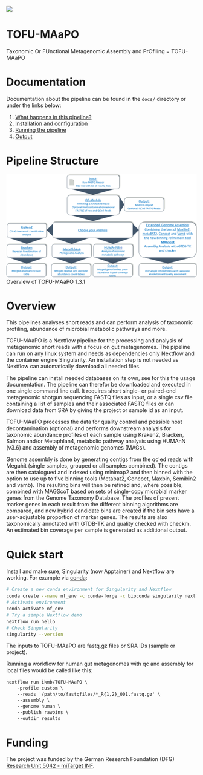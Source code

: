 ![](images/ikmb_bfx_logo.png)

# TOFU-MAaPO

Taxonomic Or FUnctional Metagenomic Assembly and PrOfiling = TOFU-MAaPO 

# Documentation 

Documentation about the pipeline can be found in the `docs/` directory or under the links below:

1. [What happens in this pipeline?](docs/pipeline.md)
2. [Installation and configuration](docs/installation.md)
3. [Running the pipeline](docs/usage.md)
4. [Output](docs/output.md)

# Pipeline Structure
![](./images/metawo_overview.png)
Overview of TOFU-MAaPO 1.3.1

# Overview

This pipelines analyses short reads and can perform analysis of taxonomic profiling, abundance of microbial metabolic pathways and more. 


TOFU-MAaPO is a Nextflow pipeline for the processing and analysis of metagenomic short reads with a focus on gut metagenomes. The pipeline can run on any linux system and needs as dependencies only Nextflow and the container engine Singularity. An installation step is not needed as Nextflow can automatically download all needed files. <br />

The pipeline can install needed databases on its own, see for this the usage documentation. The pipeline can therefor be downloaded and executed in one single command line call. It requires short single- or paired-end metagenomic shotgun sequencing FASTQ files as input, or a single csv file containing a list of samples and their associated FASTQ files or can download data from SRA by giving the project or sample id as an input.<br />

TOFU-MAaPO processes the data for quality control and possible host decontamination (optional) and performs downstream analysis for taxonomic abundance profiles of each sample using Kraken2, Bracken, Salmon and/or Metaphlan4, metabolic pathway analysis using HUMAnN (v3.6) and assembly of metagenomic genomes (MAGs).<br />

Genome assembly is done by generating contigs from the qc'ed reads with Megahit (single samples, grouped or all samples combined). The contigs are then catalogued and indexed using minimap2 and then binned with the option to use up to five binning tools (Metabat2, Concoct, Maxbin, Semibin2 and vamb). The resulting bins will then be refined and, where possible, combined with MAGScoT based on sets of single-copy microbial marker genes from the Genome Taxonomy Database. The profiles of present marker genes in each result from the different binning algorithms are compared, and new hybrid candidate bins are created if the bin sets have a user-adjustable proportion of marker genes. The results are also taxonomically annotated with GTDB-TK and quality checked with checkm. An estimated bin coverage per sample is generated as additional output. 

# Quick start

Install and make sure, Singularity (now Apptainer) and Nextflow are working. For example via [conda](https://docs.conda.io/projects/conda/en/latest/user-guide/install/index.html):
```bash
# Create a new conda environment for Singularity and Nextflow
conda create --name nf_env -c conda-forge -c bioconda singularity nextflow
# Activate environment
conda activate nf_env
# Try a simple Nextflow demo
nextflow run hello
# Check Singularity
singularity --version
```

The inputs to TOFU-MAaPO are fastq.gz files or SRA IDs (sample or project).

Running a  workflow for human gut metagenomes with qc and assembly for local files would be called like this:
```
nextflow run ikmb/TOFU-MAaPO \
    -profile custom \
    --reads '/path/to/fastqfiles/*_R{1,2}_001.fastq.gz' \
    --assembly \
    --genome human \
    --publish_rawbins \
    --outdir results
```

# Funding

The project was funded by the German Research Foundation (DFG) [Research Unit 5042 - miTarget INF](https://www.mitarget.org/).
